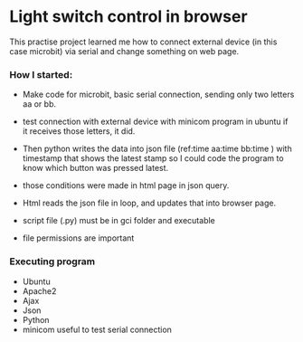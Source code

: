 
# Light switch control in browser 

This practise project learned me how to connect external device (in this case microbit) via serial and change something on web page. 


### How I started:

* Make code for microbit, basic serial connection, sending only two letters aa or bb.
* test connection with external device with minicom program in ubuntu if it receives those letters, it did.
* Then python writes the data into json file (ref:time aa:time bb:time ) with timestamp that shows the latest stamp so I could code the program to know which button was pressed latest. 
* those conditions were made in html page in json query.
* Html reads the json file in loop, and updates that into browser page. 


* script file (.py) must be in gci folder and executable
* file permissions are important


### Executing program

* Ubuntu 
* Apache2
* Ajax
* Json
* Python
* minicom useful to test serial connection

